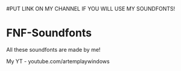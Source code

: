 #PUT LINK ON MY CHANNEL IF YOU WILL USE MY SOUNDFONTS!

# FNF-Soundfonts
 All these soundfonts are made by me!
 
 My YT - youtube.com/artemplaywindows 
